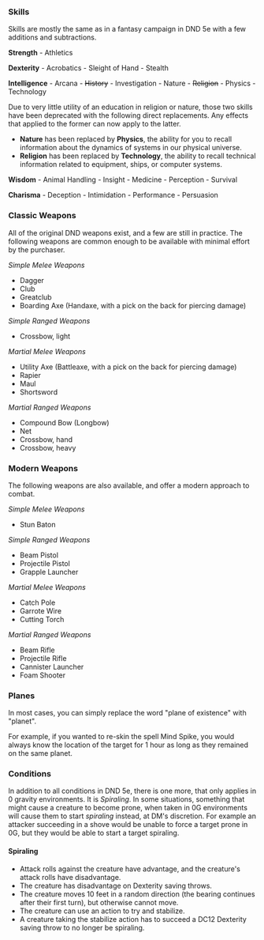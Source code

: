 
### Skills

Skills are mostly the same as in a fantasy campaign in DND 5e with a few additions and subtractions.

**Strength** - Athletics

**Dexterity** - Acrobatics - Sleight of Hand - Stealth

**Intelligence** - Arcana - ~~History~~ - Investigation - Nature - ~~Religion~~ - Physics - Technology

Due to very little utility of an education in religion or nature, those two skills have been deprecated with the following direct replacements.  Any effects that applied to the former can now apply to the latter.
* **Nature** has been replaced by **Physics**, the ability for you to recall information about the dynamics of systems in our physical universe.
* **Religion** has been replaced by **Technology**, the ability to recall technical information related to equipment, ships, or computer systems.

**Wisdom** - Animal Handling - Insight - Medicine - Perception - Survival

**Charisma** - Deception - Intimidation - Performance - Persuasion

### Classic Weapons
All of the original DND weapons exist, and a few are still in practice.  The following weapons are common enough to be available with minimal effort by the purchaser.

*Simple Melee Weapons*
* Dagger
* Club
* Greatclub
* Boarding Axe (Handaxe, with a pick on the back for piercing damage)

*Simple Ranged Weapons*
* Crossbow, light

*Martial Melee Weapons*
* Utility Axe (Battleaxe, with a pick on the back for piercing damage)
* Rapier
* Maul
* Shortsword

*Martial Ranged Weapons*
* Compound Bow (Longbow)
* Net
* Crossbow, hand
* Crossbow, heavy

### Modern Weapons
The following weapons are also available, and offer a modern approach to combat.

*Simple Melee Weapons*
* Stun Baton

*Simple Ranged Weapons*
* Beam Pistol
* Projectile Pistol
* Grapple Launcher

*Martial Melee Weapons*
* Catch Pole
* Garrote Wire
* Cutting Torch
 
*Martial Ranged Weapons*
* Beam Rifle
* Projectile Rifle
* Cannister Launcher
* Foam Shooter

### Planes
In most cases, you can simply replace the word "plane of existence" with "planet".

For example, if you wanted to re-skin the spell Mind Spike, you would always know the location of the target for 1 hour as long as they remained on the same planet.

### Conditions
In addition to all conditions in DND 5e, there is one more, that only applies in 0 gravity environments.  It is *Spiraling*.  In some situations, something that might cause a creature to become prone, when taken in 0G environments will cause them to start *spiraling* instead, at DM's discretion.  For example an attacker succeeding in a shove would be unable to force a target prone in 0G, but they would be able to start a target spiraling.

#### Spiraling
* Attack rolls against the creature have advantage, and the creature's attack rolls have disadvantage.
* The creature has disadvantage on Dexterity saving throws.
* The creature moves 10 feet in a random direction (the bearing continues after their first turn), but otherwise cannot move.
* The creature can use an action to try and stabilize.
* A creature taking the stabilize action has to succeed a DC12 Dexterity saving throw to no longer be spiraling.